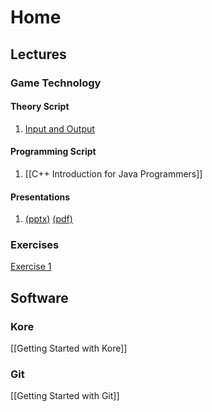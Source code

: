 # Home
## Lectures
### Game Technology
#### Theory Script
1. [Input and Output](inputoutput)

#### Programming Script
1. [[C++ Introduction for Java Programmers]]

#### Presentations
1. [(pptx)](http://ktxsoftware.com/gametech1.pptx) [(pdf)](http://ktxsoftware.com/gametech1.pdf)

### Exercises
[Exercise 1](http://ktxsoftware.com/gametech-ex1.pdf)

## Software
### Kore
[[Getting Started with Kore]]

### Git
[[Getting Started with Git]]
